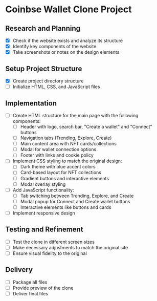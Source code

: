 # Coinbse Wallet Clone Project

## Research and Planning
- [x] Check if the website exists and analyze its structure
- [x] Identify key components of the website
- [x] Take screenshots or notes on the design elements

## Setup Project Structure
- [x] Create project directory structure
- [ ] Initialize HTML, CSS, and JavaScript files

## Implementation
- [ ] Create HTML structure for the main page with the following components:
  - [ ] Header with logo, search bar, "Create a wallet" and "Connect" buttons
  - [ ] Navigation tabs (Trending, Explore, Create)
  - [ ] Main content area with NFT cards/collections
  - [ ] Modal for wallet connection options
  - [ ] Footer with links and cookie policy
- [ ] Implement CSS styling to match the original design:
  - [ ] Dark theme with blue accent colors
  - [ ] Card-based layout for NFT collections
  - [ ] Gradient buttons and interactive elements
  - [ ] Modal overlay styling
- [ ] Add JavaScript functionality:
  - [ ] Tab switching between Trending, Explore, and Create
  - [ ] Modal popup for Connect and Create wallet buttons
  - [ ] Interactive elements like buttons and cards
- [ ] Implement responsive design

## Testing and Refinement
- [ ] Test the clone in different screen sizes
- [ ] Make necessary adjustments to match the original site
- [ ] Ensure visual fidelity to the original

## Delivery
- [ ] Package all files
- [ ] Provide preview of the clone
- [ ] Deliver final files